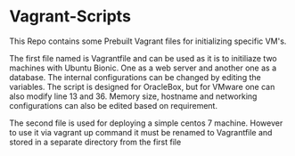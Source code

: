 # Vagrant-Scripts

This Repo contains some Prebuilt Vagrant files for initializing specific VM's.

The first file named is Vagrantfile and can be used as it is to initiliaze two machines with Ubuntu Bionic. One as a web server and another one as a database. The internal configurations can be changed by editing the variables. The script is designed for OracleBox, but for VMware one can also modify line 13 and 36. Memory size, hostname and networking configurations can also be edited based on requirement.

The second file is used for deploying a simple centos 7 machine. However to use it via vagrant up command it must be renamed to Vagrantfile and stored in a separate directory from the first file
